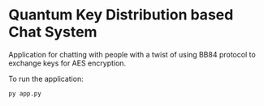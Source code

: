 # Quantum Key Distribution based Chat System

Application for chatting with people with a twist of using BB84 protocol to exchange keys for AES encryption.   

To run the application: 

```py app.py```     